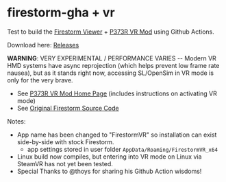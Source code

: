 # firestorm-gha + vr
Test to build the [Firestorm Viewer](https://www.firestormviewer.org/about/) + [P373R VR Mod](https://gsgrid.de/firestorm-vr-mod/) using Github Actions.

<!--![C/C++ CI](../../workflows/C/C++%20CI/badge.svg)-->

Download here: [Releases](../../releases/latest)


**WARNING**: VERY EXPERIMENTAL / PERFORMANCE VARIES -- Modern VR HMD systems have async reprojection (which helps prevent low frame rate nausea), but as it stands right now, accessing SL/OpenSim in VR mode is only for the very brave.

- See [P373R VR Mod Home Page](https://gsgrid.de/firestorm-vr-mod/) (includes instructions on activating VR mode)
- See [Original Firestorm Source Code](https://vcs.firestormviewer.org/phoenix-firestorm)

Notes:
* App name has been changed to "FirestormVR" so installation can exist side-by-side with stock Firestorm.
    - app settings stored in user folder `AppData/Roaming/FirestormVR_x64`
* Linux build now compiles, but entering into VR mode on Linux via SteamVR has not yet been tested.
* Special Thanks to @thoys for sharing his Github Action wisdoms!

